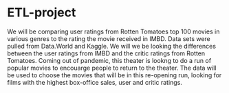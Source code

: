 # ETL-project

We will be comparing user ratings from Rotten Tomatoes top 100 movies in various genres to the rating the movie received in IMBD. Data sets were pulled from Data.World and Kaggle. We will we be looking the differences between the user ratings from IMBD and the critic ratings from Rotten Tomatoes. Coming out of pandemic, this theater is lookng to do a run of popular movies to encouarge people to return to the theater. The data will be used to choose the movies that will be in this re-opening run, looking for films with the highest box-office sales, user and critic ratings.
